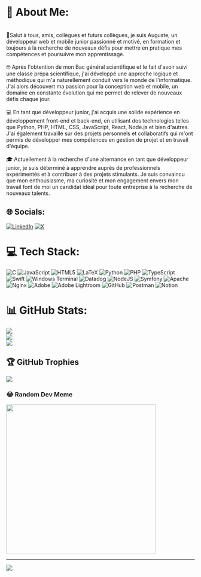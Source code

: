# 💫 About Me:
<br>🚀Salut à tous, amis, collègues et futurs collègues, je suis Auguste, un développeur web et mobile junior passionné et motivé, en formation et toujours à la recherche de nouveaux défis pour mettre en pratique mes compétences et poursuivre mon apprentissage.<br><br>🤓 Après l'obtention de mon Bac général scientifique et le fait d'avoir suivi une classe prépa scientifique, j'ai développé une approche logique et méthodique qui m'a naturellement conduit vers le monde de l'informatique. J'ai alors découvert ma passion pour la conception web et mobile, un domaine en constante évolution qui me permet de relever de nouveaux défis chaque jour.<br><br>💻 En tant que développeur junior, j'ai acquis une solide expérience en développement front-end et back-end, en utilisant des technologies telles que Python, PHP, HTML, CSS, JavaScript, React, Node.js et bien d'autres. J'ai également travaillé sur des projets personnels et collaboratifs qui m'ont permis de développer mes compétences en gestion de projet et en travail d'équipe.<br><br>🎓 Actuellement à la recherche d'une alternance en tant que développeur junior, je suis déterminé à apprendre auprès de professionnels expérimentés et à contribuer à des projets stimulants. Je suis convaincu que mon enthousiasme, ma curiosité et mon engagement envers mon travail font de moi un candidat idéal pour toute entreprise à la recherche de nouveaux talents.


## 🌐 Socials:
[![LinkedIn](https://img.shields.io/badge/LinkedIn-%230077B5.svg?logo=linkedin&logoColor=white)](https://linkedin.com/in/auguste-agnina-84a3092b9) [![X](https://img.shields.io/badge/X-black.svg?logo=X&logoColor=white)](https://x.com/TheSensweet) 

# 💻 Tech Stack:
![C](https://img.shields.io/badge/c-%2300599C.svg?style=for-the-badge&logo=c&logoColor=white) ![JavaScript](https://img.shields.io/badge/javascript-%23323330.svg?style=for-the-badge&logo=javascript&logoColor=%23F7DF1E) ![HTML5](https://img.shields.io/badge/html5-%23E34F26.svg?style=for-the-badge&logo=html5&logoColor=white) ![LaTeX](https://img.shields.io/badge/latex-%23008080.svg?style=for-the-badge&logo=latex&logoColor=white) ![Python](https://img.shields.io/badge/python-3670A0?style=for-the-badge&logo=python&logoColor=ffdd54) ![PHP](https://img.shields.io/badge/php-%23777BB4.svg?style=for-the-badge&logo=php&logoColor=white) ![TypeScript](https://img.shields.io/badge/typescript-%23007ACC.svg?style=for-the-badge&logo=typescript&logoColor=white) ![Swift](https://img.shields.io/badge/swift-F54A2A?style=for-the-badge&logo=swift&logoColor=white) ![Windows Terminal](https://img.shields.io/badge/Windows%20Terminal-%234D4D4D.svg?style=for-the-badge&logo=windows-terminal&logoColor=white) ![Datadog](https://img.shields.io/badge/datadog-%23632CA6.svg?style=for-the-badge&logo=datadog&logoColor=white) ![NodeJS](https://img.shields.io/badge/node.js-6DA55F?style=for-the-badge&logo=node.js&logoColor=white) ![Symfony](https://img.shields.io/badge/symfony-%23000000.svg?style=for-the-badge&logo=symfony&logoColor=white) ![Apache](https://img.shields.io/badge/apache-%23D42029.svg?style=for-the-badge&logo=apache&logoColor=white) ![Nginx](https://img.shields.io/badge/nginx-%23009639.svg?style=for-the-badge&logo=nginx&logoColor=white) ![Adobe](https://img.shields.io/badge/adobe-%23FF0000.svg?style=for-the-badge&logo=adobe&logoColor=white) ![Adobe Lightroom](https://img.shields.io/badge/Adobe%20Lightroom-31A8FF.svg?style=for-the-badge&logo=Adobe%20Lightroom&logoColor=white) ![GitHub](https://img.shields.io/badge/github-%23121011.svg?style=for-the-badge&logo=github&logoColor=white) ![Postman](https://img.shields.io/badge/Postman-FF6C37?style=for-the-badge&logo=postman&logoColor=white) ![Notion](https://img.shields.io/badge/Notion-%23000000.svg?style=for-the-badge&logo=notion&logoColor=white)
# 📊 GitHub Stats:
![](https://github-readme-stats.vercel.app/api?username=BiggestMathematician&theme=dark&hide_border=false&include_all_commits=true&count_private=false)<br/>
![](https://github-readme-streak-stats.herokuapp.com/?user=BiggestMathematician&theme=dark&hide_border=false)<br/>
![](https://github-readme-stats.vercel.app/api/top-langs/?username=BiggestMathematician&theme=dark&hide_border=false&include_all_commits=true&count_private=false&layout=compact)

## 🏆 GitHub Trophies
![](https://github-profile-trophy.vercel.app/?username=BiggestMathematician&theme=radical&no-frame=true&no-bg=false&margin-w=4)

### 😂 Random Dev Meme
<img src='https://memer-new.vercel.app/' style="height: 400px;"/>

---
[![](https://visitcount.itsvg.in/api?id=BiggestMathematician&icon=0&color=0)](https://visitcount.itsvg.in)

<!-- Proudly created with GPRM ( https://gprm.itsvg.in ) -->

